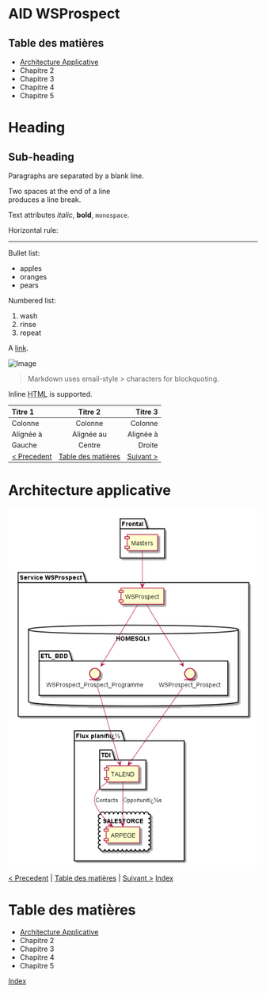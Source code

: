 AID WSProspect
=======

## Table des matières

- [Architecture Applicative](./200-archiApplicative.md)
- Chapitre 2
- Chapitre 3
- Chapitre 4
- Chapitre 5

Heading
=======

## Sub-heading

Paragraphs are separated
by a blank line.

Two spaces at the end of a line  
produces a line break.

Text attributes _italic_,
**bold**, `monospace`.

Horizontal rule:

---

Bullet list:

  * apples
  * oranges
  * pears

Numbered list:

  1. wash
  2. rinse
  3. repeat

A [link](http://example.com).

![Image](Image_icon.png)

> Markdown uses email-style > characters for blockquoting.

Inline <abbr title="Hypertext Markup Language">HTML</abbr> is supported.

| Titre 1       |     Titre 2     |        Titre 3 |
| :------------ | :-------------: | -------------: |
| Colonne       |     Colonne     |        Colonne |
| Alignée à     |   Alignée au    |      Alignée à |
| Gauche        |     Centre      |         Droite |
[< Precedent](./xxx.md) | [Table des matières](./999-toc.md) | [Suivant >](./xxx.md)

# Architecture applicative

![Image](../plantUML/WSProspect-ArchiApplicative.png)

[< Precedent](./xxx.md) | [Table des matières](./999-toc.md) | [Suivant >](./xxx.md)
[Index](./000-index.md)

# Table des matières

- [Architecture Applicative](./200-archiApplicative.md)
- Chapitre 2
- Chapitre 3
- Chapitre 4
- Chapitre 5

[Index](./000-index.md)
